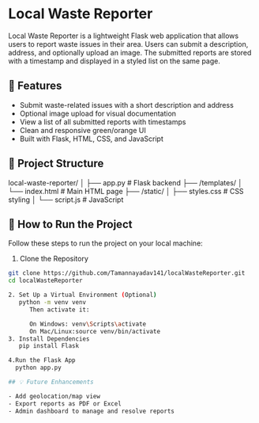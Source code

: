 # Local Waste Reporter

Local Waste Reporter is a lightweight Flask web application that allows users to report waste issues in their area. Users can submit a description, address, and optionally upload an image. The submitted reports are stored with a timestamp and displayed in a styled list on the same page.

## 🔧 Features

- Submit waste-related issues with a short description and address
- Optional image upload for visual documentation
- View a list of all submitted reports with timestamps
- Clean and responsive green/orange UI
- Built with Flask, HTML, CSS, and JavaScript 

## 📁 Project Structure
local-waste-reporter/
│
├── app.py # Flask backend
├── /templates/
│ └── index.html # Main HTML page
├── /static/
│ ├── styles.css # CSS styling
│ └── script.js # JavaScript
## 🚀 How to Run the Project

Follow these steps to run the project on your local machine:

 1. Clone the Repository

```bash
git clone https://github.com/Tamannayadav141/localWasteReporter.git
cd localWasteReporter

2. Set Up a Virtual Environment (Optional)
   python -m venv venv
      Then activate it:

      On Windows: venv\Scripts\activate
      On Mac/Linux:source venv/bin/activate
3. Install Dependencies
   pip install Flask

4.Run the Flask App
  python app.py

## 💡 Future Enhancements

- Add geolocation/map view
- Export reports as PDF or Excel
- Admin dashboard to manage and resolve reports

